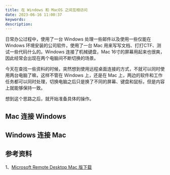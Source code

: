 ```yaml
---
title: 在 Windows 和 MacOS 之间互相访问
date: 2023-06-16 11:00:37
keywords:
description: 
---
```


日常办公过程中，使用了一台 Windows 处理一些邮件以及使用一些仅能在 Windows 环境安装的公司软件，使用了一台 Mac 用来写写文档、打打CTF、测试一些代码什么的。Windows 连接了机械键盘，Mac 16寸的屏幕用起来也很爽，因此经常会出现在两个电脑间不断切换的场景。

今天在查找一些资料的时候，突然想到使用远程桌面连接的方式，不就可以同时使用两台电脑了嘛，这样不管在 Windows 上，还是在 Mac 上，两边的软件和工作任务都可以同时处理，切换电脑之后只是换了不同的屏幕、键盘和鼠标，但是内容上就能够保持一致。

想到这个思路之后，就开始准备具体的操作。

## Mac 连接 Windows

## Windows 连接 Mac



## 参考资料

1、[Microsoft Remote Desktop Mac 版下载](https://go.microsoft.com/fwlink/?linkid=868963)
